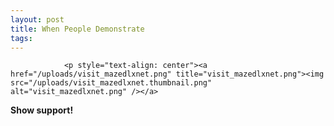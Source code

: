 ```yaml
---
layout: post
title: When People Demonstrate
tags:
---
```



                <p style="text-align: center"><a href="/uploads/visit_mazedlxnet.png" title="visit_mazedlxnet.png"><img src="/uploads/visit_mazedlxnet.thumbnail.png" alt="visit_mazedlxnet.png" /></a>
<strong>Show support!</strong></p>
